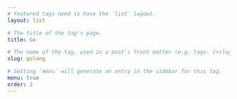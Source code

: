 ```yaml
---
# Featured tags need to have the `list` layout.
layout: list

# The title of the tag's page.
title: Go

# The name of the tag, used in a post's front matter (e.g. tags: [<slug>]).
slug: golang

# Setting `menu` will generate an entry in the sidebar for this tag.
menu: true
order: 2
---
```

